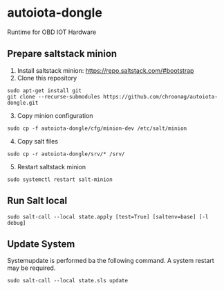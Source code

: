 # autoiota-dongle
Runtime for OBD IOT Hardware

## Prepare saltstack minion
1. Install saltstack minion: https://repo.saltstack.com/#bootstrap
2. Clone this repository
```
sudo apt-get install git
git clone --recurse-submodules https://github.com/chroonag/autoiota-dongle.git
```
3. Copy minion configuration
```
sudo cp -f autoiota-dongle/cfg/minion-dev /etc/salt/minion
```
4. Copy salt files
```
sudo cp -r autoiota-dongle/srv/* /srv/
```
5. Restart saltstack minion
```
sudo systemctl restart salt-minion
```

## Run Salt local
```
sudo salt-call --local state.apply [test=True] [saltenv=base] [-l debug]
```


## Update System
Systemupdate is performed ba the following command. A system restart may be required.
```
sudo salt-call --local state.sls update
```
